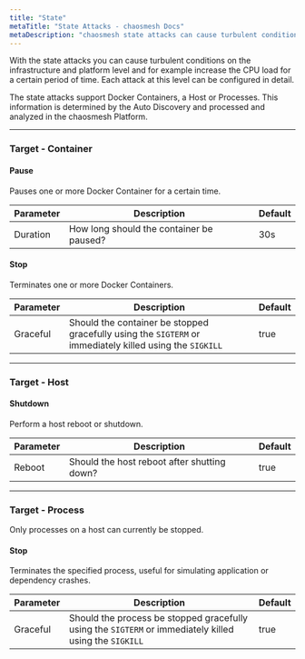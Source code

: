 ```yaml
---
title: "State"
metaTitle: "State Attacks - chaosmesh Docs"
metaDescription: "chaosmesh state attacks can cause turbulent conditions on the infrastructure and platform level"
---
```


With the state attacks you can cause turbulent conditions on the infrastructure and platform level and for example increase the CPU load for a certain period of time. Each attack at this level can be configured in detail.

The state attacks support Docker Containers, a Host or Processes. This information is determined by the Auto Discovery and processed and analyzed in the chaosmesh Platform.

---
### Target - Container

#### Pause
Pauses one or more Docker Container for a certain time.

| Parameter   |      Description      | Default |
|----------|-------------|-------------|
| Duration | How long should the container be paused? | 30s |

#### Stop
Terminates one or more Docker Containers.

| Parameter   |      Description      | Default |
|----------|-------------|-------------|
| Graceful |  Should the container be stopped gracefully using the `SIGTERM` or immediately killed using the `SIGKILL` | true |


---
### Target - Host
#### Shutdown
Perform a host reboot or shutdown.

| Parameter   |      Description      | Default |
|----------|-------------|-------------|
| Reboot | Should the host reboot after shutting down? | true |

---
### Target - Process
Only processes on a host can currently be stopped.

#### Stop
Terminates the specified process, useful for simulating application or dependency crashes.

| Parameter   |      Description      | Default |
|----------|-------------|-------------|
| Graceful |  Should the process be stopped gracefully using the `SIGTERM` or immediately killed using the `SIGKILL` | true |
